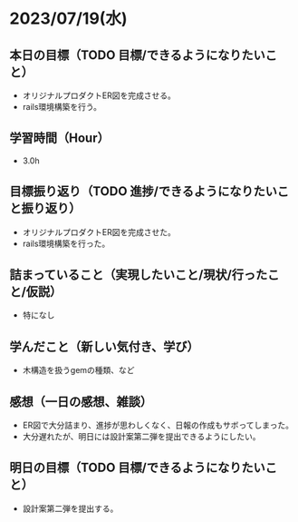 
# 2023/07/19(水)

## 本日の目標（TODO 目標/できるようになりたいこと）

- オリジナルプロダクトER図を完成させる。
- rails環境構築を行う。

## 学習時間（Hour）

- 3.0h

## 目標振り返り（TODO 進捗/できるようになりたいこと振り返り）

- オリジナルプロダクトER図を完成させた。
- rails環境構築を行った。

## 詰まっていること（実現したいこと/現状/行ったこと/仮説）

- 特になし

## 学んだこと（新しい気付き、学び）

- 木構造を扱うgemの種類、など

## 感想（一日の感想、雑談）

- ER図で大分詰まり、進捗が思わしくなく、日報の作成もサボってしまった。
- 大分遅れたが、明日には設計案第二弾を提出できるようにしたい。

## 明日の目標（TODO 目標/できるようになりたいこと）

- 設計案第二弾を提出する。
